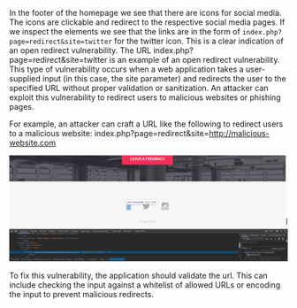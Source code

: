 In the footer of the homepage we see that there are icons for social media. The icons are clickable and redirect to the respective social media pages.
If we inspect the elements we see that the links are in the form of `index.php?page=redirect&site=twitter` for the twitter icon.
This is a clear indication of an open redirect vulnerability.
The URL index.php?page=redirect&site=twitter is an example of an open redirect vulnerability. This type of vulnerability occurs when a web application takes a user-supplied input (in this case, the site parameter) and redirects the user to the specified URL without proper validation or sanitization. An attacker can exploit this vulnerability to redirect users to malicious websites or phishing pages.

For example, an attacker can craft a URL like the following to redirect users to a malicious website:
index.php?page=redirect&site=http://malicious-website.com

![alt text](image.png)

To fix this vulnerability, the application should validate the url. This can include checking the input against a whitelist of allowed URLs or encoding the input to prevent malicious redirects.
